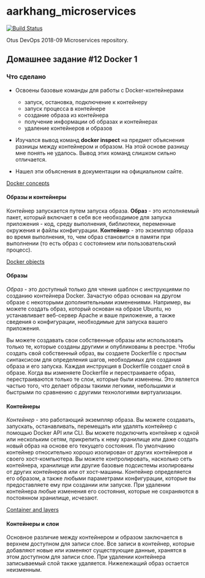 # aarkhang_microservices

[![Build Status](https://travis-ci.com/Otus-DevOps-2018-09/aarkhang_microservices.svg?branch=master)](https://travis-ci.com/Otus-DevOps-2018-09/aarkhang_microservices)

Otus DevOps 2018-09 Microservices repository.

## Домашнее задание #12    Docker 1

### Что сделано

- Освоены базовые команды для работы с Docker-контейнерами
    - запуск, остановка, подключение к контейнеру
    - запуск процесса в контейнере
    - создание образа из контейнера
    - получение информации об образах и контейнерах
    - удаление контейнеров и образов

- Изучался вывод команд **docker inspect** на предмет объяснения разницы между контейнером и образом. На этой основе разницу мне понять не удалось. Вывод этих команд слишком сильно отличается.

- Нашел эти объяснения в документации на официальном сайте.

[Docker concepts](https://docs.docker.com/get-started/)

#### Образы и контейнеры

Контейнер запускается путем запуска образа. **Образ** - это исполняемый пакет, который включает в себя все необходимое для запуска приложения - код, среду выполнения, библиотеки, переменные окружения и файлы конфигурации.
**Контейнер** - это экземпляр образа во время выполнения, то, чем образ становится в памяти при выполнении (то есть образ с состоянием или пользовательский процесс).

[Docker objects](https://docs.docker.com/engine/docker-overview/#docker-objects)

#### Образы
*Образ* - это доступный только для чтения шаблон с инструкциями по созданию контейнера Docker. Зачастую образ основан на другом образе с некоторыми дополнительными изменениями. Например, вы можете создать образ, который основан на образе Ubuntu, но устанавливает веб-сервер Apache и ваше приложение, а также сведения о конфигурации, необходимые для запуска вашего приложения.

Вы можете создавать свои собственные образы или использовать только те, которые созданы другими и опубликованы в реестре. Чтобы создать свой собственный образ, вы создаете Dockerfile с простым синтаксисом для определения шагов, необходимых для создания образа и его запуска. Каждая инструкция в Dockerfile создает слой в образе. Когда вы изменяете Dockerfile и перестраиваете образ, перестраиваются только те слои, которые были изменены. Это является частью того, что делает образы такими легкими, небольшими и быстрыми по сравнению с другими технологиями виртуализации.

#### Контейнеры
*Контейнер* - это работающий экземпляр образа. Вы можете создавать, запускать, останавливать, перемещать или удалять контейнер с помощью Docker API или CLI. Вы можете подключить контейнер к одной или нескольким сетям, прикрепить к нему хранилище или даже создать новый образ на основе его текущего состояния. По умолчанию контейнер относительно хорошо изолирован от других контейнеров и своего хост-компьютера. Вы можете контролировать, насколько сеть контейнера, хранилище или другие базовые подсистемы изолированы от других контейнеров или от хост-машины. Контейнер определяется его образом, а также любыми параметрами конфигурации, которые вы предоставляете ему при создании или запуске. При удалении контейнера любые изменения его состояния, которые не сохраняются в постоянном хранилище, исчезают.

[Container and layers](https://docs.docker.com/storage/storagedriver/#container-and-layers)
#### Контейнеры и слои
Основное различие между контейнером и образом заключается в верхнем доступном для записи слое. Все записи в контейнер, которые добавляют новые или изменяют существующие данные, хранятся в этом доступном для записи слое. При удалении контейнера записываемый слой также удаляется. Нижележащий образ остается неизменным.

